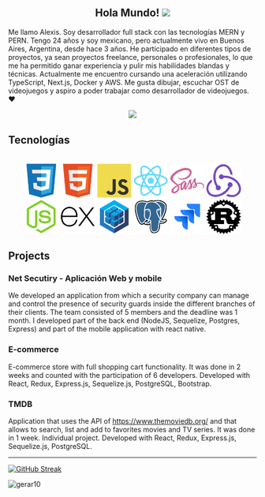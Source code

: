 <h2 align="center"> Hola Mundo! <img src="https://media.giphy.com/media/hvRJCLFzcasrR4ia7z/giphy.gif" width="25px"></h2>
Me llamo Alexis.
Soy desarrollador full stack con las tecnologías MERN y PERN. Tengo 24 años y soy mexicano, pero actualmente vivo en Buenos Aires, Argentina, desde hace 3 años.
He participado en diferentes tipos de proyectos, ya sean proyectos freelance, personales o profesionales, lo que me ha permitido ganar experiencia y pulir mis habilidades blandas y técnicas.
Actualmente me encuentro cursando una aceleración utilizando TypeScript, Next.js, Docker y AWS.
Me gusta dibujar, escuchar OST de videojuegos y aspiro a poder trabajar como desarrollador de videojuegos. ❤️
<br/>
 <p align="center">
 <img src="https://readme-typing-svg.herokuapp.com?color=01CAF4&lines=Full+Stack+Developer&center=true">
</p>
<h2>Tecnologías </h2>
<br/>
<div align="center">
<img src="https://github.com/devicons/devicon/blob/master/icons/css3/css3-original.svg" title="CSS3" alt="CSS3" width="70" height="70"/>
<img src="https://github.com/devicons/devicon/blob/master/icons/html5/html5-original.svg" title="HTML5" alt="HTML5" width="70" height="70"/>
<img src="https://github.com/devicons/devicon/blob/master/icons/javascript/javascript-original.svg" title="JavaScript" alt="JavaScript" width="70" height="70"/>
<img src="https://github.com/devicons/devicon/blob/master/icons/react/react-original.svg" title="React" alt="React" width="70" height="70" />
<img src="https://github.com/devicons/devicon/blob/master/icons/sass/sass-original.svg" title="Sass" alt="Sass" width="70" height="70" />
<img src="https://github.com/devicons/devicon/blob/master/icons/redux/redux-original.svg" title="Redux" alt="Redux" width="70" height="70"/>
<img src="https://github.com/devicons/devicon/blob/master/icons/nodejs/nodejs-plain.svg" title="Node.js" alt="Node.js" width="70" height="70"/>
<img src="https://github.com/devicons/devicon/blob/master/icons/express/express-original.svg" title="Express.js" alt="Express" width="70" height="70"/>
<img src="https://github.com/devicons/devicon/blob/master/icons/sequelize/sequelize-original.svg" title="Sequelize" alt="Sequelize" width="70" height="70"/>
<img src="https://github.com/devicons/devicon/blob/master/icons/postgresql/postgresql-original.svg" title="PostgreSQL" alt="PostgreSQL" width="70" height="70"/>
<img src="https://github.com/devicons/devicon/blob/master/icons/jira/jira-original.svg" title="Jira" alt="Jira" width="70" height="70"/>
<img src="https://github.com/devicons/devicon/blob/master/icons/rust/rust-plain.svg" title="Jira" alt="Jira" width="70" height="70"/>

</div>

<h2> Projects </h2>

<h3> Net Secutiry - Aplicación Web y mobile </h3>

<p>
 
We developed an application from which a security company can manage and control the presence of security guards inside the different branches of their clients. The team consisted of 5 members and the deadline was 1 month. I developed part of the back end (NodeJS, Sequelize, Postgres, Express) and part of the mobile application with react native.                                                                                 
 </p>

 
<h3> E-commerce </h3>
 
<p>
E-commerce store with full shopping cart functionality. It was done in 2 weeks and counted with the participation of 6 developers. Developed with React, Redux, Express.js, Sequelize.js, PostgreSQL, Bootstrap.
</p>

<h3> TMDB </h3>

<p>
 
Application that uses the API of https://www.themoviedb.org/ and that allows to search, list and add to favorites movies and TV series. 
It was done in 1 week. Individual project.
Developed with React, Redux, Express.js, Sequelize.js, PostgreSQL.   
</p>

 <hr></hr>
 

 [![GitHub Streak](http://github-readme-streak-stats.herokuapp.com?user=gerar10&theme=gruvbox&hide_border=falso&locale=es&date_format=j%2Fn%5B%2FY%5D&mode=weekly)](https://git.io/streak-stats)


![gerar10](https://github-readme-stats-git-masterrstaa-rickstaa.vercel.app/api?username=gerar10&show_icons=true&theme=gruvbox)


